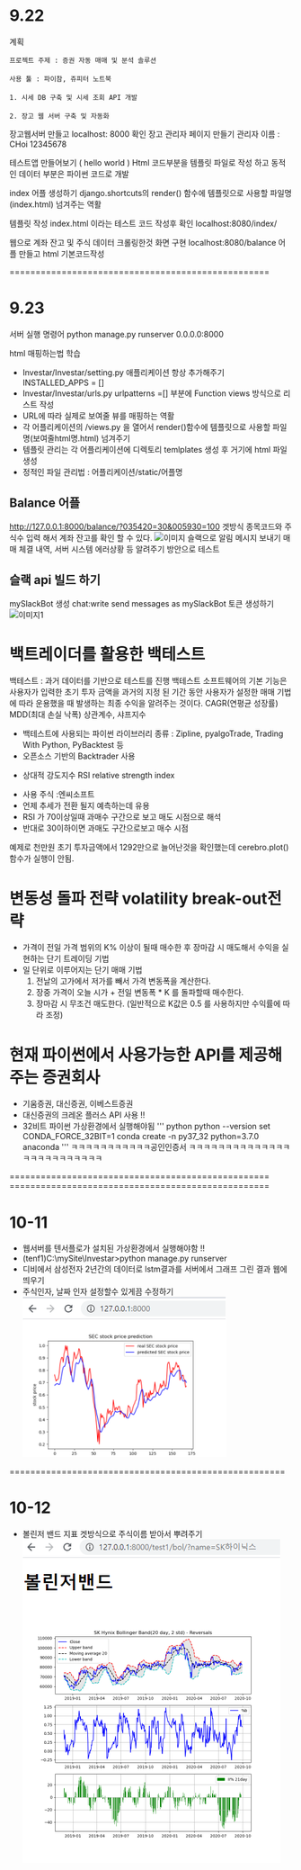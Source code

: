 # 9.22
계획 

	프로젝트 주제 : 증권 자동 매매 및 분석 솔루션 

	사용 툴 : 파이참, 쥬피터 노트북

	1. 시세 DB 구축 및 시세 조회 API 개발
	
	2. 장고 웹 서버 구축 및 자동화
	
	
 장고웹서버 만들고 localhost: 8000 확인
 장고 관리자 페이지 만들기  관리자 이름 : CHoi
	12345678
	
 
 테스트앱 만들어보기 ( hello world )
 Html 코드부분을 템플릿 파일로 작성 하고 동적인 데이터 부분은 
 파이썬 코드로 개발 
 
 index 어플 생성하기
 django.shortcuts의 render() 함수에 템플릿으로 사용할 파일명(index.html)
 넘겨주는 역활 
 
 템플릿 작성 
 index.html 이라는 테스트 코드 작성후 확인 
 localhost:8080/index/
 
 웹으로 계좌 잔고 및 주식 데이터 크롤링한것 화면 구현
 localhost:8080/balance 어플 만들고 html 기본코드작성
 
 ==================================================
 # 9.23
 서버 실행 명령어
 python manage.py runserver 0.0.0.0:8000
 
 html 매핑하는법 학습 
 
 - Investar/Investar/setting.py 애플리케이션 항상 추가해주기 INSTALLED_APPS = []
 - Investar/Investar/urls.py  urlpatterns =[] 부분에 Function views 방식으로 리스트 작성 
 - URL에 따라 실제로 보여줄 뷰를 매핑하는 역활 
 - 각 어플리케이션의 /views.py 을 열어서 render()함수에 템플릿으로 사용할 파일명(보여줄html명.html) 넘겨주기
 - 템플릿 관리는 각 어플리케이션에 디렉토리 temlplates 생성 후 거기에 html 파일생성
 - 정적인 파일 관리법 : 어플리케이션/static/어플명
 
 ## Balance 어플 
 http://127.0.0.1:8000/balance/?035420=30&005930=100
 겟방식  종목코드와 주식수 입력 해서 계좌 잔고를 확인 할 수 있다. 
 ![이미지](https://github.com/luminous33/AcornProject/blob/master/%EC%B5%9C%EC%9D%B8%EC%84%B1/mySite/img/bt.png)
 슬랙으로 알림 메시지 보내기 
 매매 체결 내역, 서버 시스템 에러상황 등 알려주기 방안으로 테스트
 
 ## 슬랙 api 빌드 하기 
 mySlackBot 생성
 chat:write send messages as mySlackBot
 토큰 생성하기 
 ![이미지1](https://github.com/luminous33/AcornProject/blob/master/%EC%B5%9C%EC%9D%B8%EC%84%B1/mySite/img/%EC%8A%AC%EB%9E%99%EC%82%AC%EC%A7%84.png)

 # 백트레이더를 활용한 백테스트 
  백테스트 : 과거 데이터를 기반으로 테스트를 진행
  백테스트 소프트웨어의 기본 기능은 사용자가 입력한 초기 투자 금액을 과거의 지정 된 기간 동안 사용자가 설정한 매매 기법에 따라 운용했을 때
  발생하는 최종 수익을 알려주는 것이다. CAGR(연평균 성장률) MDD(최대 손실 낙폭) 상관계수, 샤프지수 
  - 백테스트에 사용되는 파이썬 라이브러리 종류 : Zipline, pyalgoTrade, Trading With Python, PyBacktest 등
  - 오픈소스 기반의 Backtrader 사용
  
  * 상대적 강도지수 RSI relative strength index
  - 사용 주식 :엔씨소프트
  - 언제 추세가 전환 될지 예측하는데 유용
  - RSI 가 70이상일때 과매수 구간으로 보고 매도 시점으로 해석 
  - 반대로 30이하이면 과매도 구간으로보고 매수 시점 
  
  예제로 천만원 초기 투자금액에서 1292만으로 늘어난것을 확인했는데
  cerebro.plot() 함수가 실행이 안됨.
  
  
  # 변동성 돌파 전략 volatility break-out전략
  - 가격이 전일 가격 범위의 K% 이상이 될때 매수한 후 장마감 시 매도해서 수익을 실현하는 단기 트레이딩 기법
  - 일 단위로 이루어지는 단기 매매 기법 
	1. 전날의 고가에서 저가를 빼서 가격 변동폭을 계산한다.
	2. 장중 가격이 오늘 시가 + 전일 변동폭 \* K 를 돌파할때 매수한다. 
	3. 장마감 시 무조건 매도한다. 
	(일반적으로 K값은 0.5 를 사용하지만 수익률에 따라 조정) 
	
 # 현재 파이썬에서 사용가능한 API를 제공해주는 증권회사
 - 기움증권, 대신증권, 이베스트증권 
 - 대신증권의 크레온 플러스 API 사용 !!
 - 32비트 파이썬 가상환경에서 실행해야됨 
 ''' python
 python --version
 set CONDA_FORCE_32BIT=1
 conda create -n py37_32 python=3.7.0 anaconda
 '''
 ㅋㅋㅋㅋㅋㅋㅋㅋㅋㅋㅋ공인인증서 ㅋㅋㅋㅋㅋㅋㅋㅋㅋㅋㅋㅋㅋㅋㅋㅋㅋㅋㅋㅋㅋㅋㅋㅋㅋ
 
  ================================================== ==================================================
  # 10-11
  - 웹서버를 텐서플로가 설치된 가상환경에서 실행해야함 !!
  - (tenf1)C:\mySite\Investar>python manage.py runserver
  - 디비에서 삼성전자 2년간의 데이터로 lstm결과를 서버에서 그래프 그린 결과 웹에 띄우기 
  - 주식인자, 날짜 인자 설정할수 있게끔 수정하기 
   ![이미지](https://github.com/luminous33/AcornProject/blob/master/%EC%B5%9C%EC%9D%B8%EC%84%B1/mySite/img/lstm%EA%B2%B0%EA%B3%BC%20%EB%B3%B4%EC%97%AC%EC%A3%BC%EA%B8%B0.png)

=====================================================
# 10-12 
 - 볼린저 밴드 지표 겟방식으로 주식이름 받아서 뿌려주기 
![이미지](https://github.com/luminous33/AcornProject/blob/master/%EC%B5%9C%EC%9D%B8%EC%84%B1/mySite/img/%EB%B3%BC%EB%A6%B0%EC%A0%80%EB%B0%B4%EB%93%9C.png)
